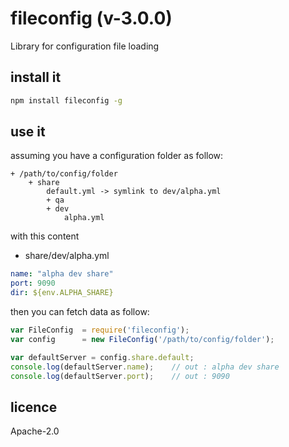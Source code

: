 # fileconfig (v-3.0.0)

Library for configuration file loading

## install it

```bash
npm install fileconfig -g
```

## use it

assuming you have a configuration folder as follow:

```
+ /path/to/config/folder
    + share
        default.yml -> symlink to dev/alpha.yml
        + qa
        + dev
            alpha.yml
```

with this content

- share/dev/alpha.yml

```yaml
name: "alpha dev share"
port: 9090
dir: ${env.ALPHA_SHARE}
```

then you can fetch data as follow:

```javascript
var FileConfig  = require('fileconfig');
var config      = new FileConfig('/path/to/config/folder');

var defaultServer = config.share.default;
console.log(defaultServer.name);    // out : alpha dev share
console.log(defaultServer.port);    // out : 9090
```

## licence

Apache-2.0
